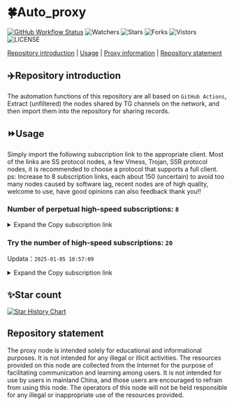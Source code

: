 # 🍀Auto_proxy
[![GitHub Workflow Status](https://img.shields.io/github/actions/workflow/status/PangTouY00/Auto_proxy/main.yml?branch=main)](https://github.com/PangTouY00/Auto_proxy/actions/workflows/main.yml?branch=main) 
![Watchers](https://img.shields.io/github/watchers/w1770946466/Auto_proxy) ![Stars](https://img.shields.io/github/stars/PangTouY00/Auto_proxy) ![Forks](https://img.shields.io/github/forks/w1770946466/Auto_proxy) ![Vistors](https://visitor-badge.laobi.icu/badge?page_id=PangTouY00.Auto_proxy) ![LICENSE](https://img.shields.io/badge/license-CC%20BY--SA%204.0-green.svg)

[Repository introduction](https://github.com/PangTouY00/Auto_proxy#Repositoryintroduction) | [Usage](https://github.com/PangTouY00/Auto_proxy#Usage) | [Proxy information](https://github.com/PangTouY00/Auto_proxy#Proxyinformation) | [Repository statement](https://github.com/PangTouY00/Auto_proxy#Repositorystatement)

## ✈️Repository introduction
The automation functions of this repository are all based on `GitHub Actions`,
Extract (unfiltered) the nodes shared by TG channels on the network, and then import them into the repository for sharing records.

## ⏩Usage
Simply import the following subscription link to the appropriate client. Most of the links are SS protocol nodes, a few Vmess, Trojan, SSR protocol nodes, it is recommended to choose a protocol that supports a full client.
ps: Increase to 8 subscription links, each about 150 (uncertain) to avoid too many nodes caused by software lag, recent nodes are of high quality, welcome to use, have good opinions can also feedback thank you!!

### Number of perpetual high-speed subscriptions: `8`

<details>
  <summary>Expand the Copy subscription link</summary>

  
- [Multiprotocol Base64 encoding](https://raw.githubusercontent.com/PangTouY00/Auto_proxy/main/Long_term_subscription1)
`https://raw.githubusercontent.com/PangTouY00/Auto_proxy/main/Long_term_subscription_num`
`Total number of merge nodes: 1495`

- [Multiprotocol Base64 encoding](https://raw.githubusercontent.com/PangTouY00/Auto_proxy/main/Long_term_subscription1)
`https://raw.githubusercontent.com/PangTouY00/Auto_proxy/main/Long_term_subscription1`
`Total number of merge nodes: 187`

- [Multiprotocol Base64 encoding](https://raw.githubusercontent.com/PangTouY00/Auto_proxy/main/Long_term_subscription2)
`https://raw.githubusercontent.com/PangTouY00/Auto_proxy/main/Long_term_subscription2`
`Total number of merge nodes: 187`

- [Multiprotocol Base64 encoding](https://raw.githubusercontent.com/PangTouY00/Auto_proxy/main/Long_term_subscription3)
`https://raw.githubusercontent.com/PangTouY00/Auto_proxy/main/Long_term_subscription3`
`Total number of merge nodes: 187`

- [Multiprotocol Base64 encoding](https://raw.githubusercontent.com/PangTouY00/Auto_proxy/main/Long_term_subscription4)
`https://raw.githubusercontent.com/PangTouY00/Auto_proxy/main/Long_term_subscription4`
`Total number of merge nodes: 187`

- [Multiprotocol Base64 encoding](https://raw.githubusercontent.comPangTouY00/Auto_proxy/main/Long_term_subscription5)
`https://raw.githubusercontent.com/PangTouY00/Auto_proxy/main/Long_term_subscription5`
`Total number of merge nodes: 187`

- [Multiprotocol Base64 encoding](https://raw.githubusercontent.com/PangTouY00/Auto_proxy/main/Long_term_subscription6)
`https://raw.githubusercontent.com/PangTouY00/Auto_proxy/main/Long_term_subscription6`
`Total number of merge nodes: 187`

- [Multiprotocol Base64 encoding](https://raw.githubusercontent.com/PangTouY00/Auto_proxy/main/Long_term_subscription7)
`https://raw.githubusercontent.com/PangTouY00/Auto_proxy/main/Long_term_subscription7`
`Total number of merge nodes: 187`

- [Multiprotocol Base64 encoding](https://raw.githubusercontent.com/PangTouY00/Auto_proxy/main/Long_term_subscription8)
`https://raw.githubusercontent.com/PangTouY00/Auto_proxy/main/Long_term_subscription8`
`Total number of merge nodes: 186`

- [Clash subscription](https://raw.githubusercontent.com/PangTouY00/Auto_proxy/main/Long_term_subscription2.yaml)
`https://raw.githubusercontent.com/PangTouY00/Auto_proxy/main/Long_term_subscription1.yaml`


- [Clash subscription](https://raw.githubusercontent.com/PangTouY00/Auto_proxy/main/Long_term_subscription2.yaml)
`https://raw.githubusercontent.com/PangTouY00/Auto_proxy/main/Long_term_subscription2.yaml`


- [Clash subscription](https://raw.githubusercontent.com/PangTouY00/Auto_proxy/main/Long_term_subscription3.yaml)
`https://raw.githubusercontent.com/PangTouY00/Auto_proxy/main/Long_term_subscription3.yaml`
  
</details>

### Try the number of high-speed subscriptions: `20`
Updata：`2025-01-05 10:57:09`


<details>
  <summary>Expand the Copy subscription link</summary>  



























































































































































































































































































































































































































































































































































































































































































































































































































































































































































































































































































































































































































































































































































































































































































































































































































































































































































































































































































































































































































































































































































































































































































































































































































































































































































































































































































































































































































































































































































































































































































































































































































































































































































































































































































































































































































































































































































































































































































































































































































































































































































































































































































































































































































































































































































































































































































































































































































































































































































































































































































































































































































































































































































































































































































































































































































































































































































































































































































































































































































































































































































































































































































































































































































































































































































































































































































































































































































































































































































































































































































































































































































































































































































































































































































































































































































































































































































































































































































































































































































































































































































































































































































































































































































































































































































































































































































































































































































































































































































































































































































































































































































































































































































































































































































































































































































































































































































































































































































































































































































































































































































































































































































































































































































































































































































































































































































































































































































































































































































































































































































































































































































































































































































































































































































































































































































































































































































































































































































































































































































































































































































































































































































































































































































































































































































































































































































































































































































































































































































































































































































































































































































































































































































































































































































































































































































































































































































































































































































































































































































































































































































































































































































































































































































































































































































































































































































































































































































































































































































































































































































































































































































































































































































































































































































































































































































































































































































































































































































































































































































































































































































































































































































































































































































































































































































































































































































































































































































































































































































































































































































































































































































































































































































































































































































































































































































































































































































































































































































































































































































































































































































































































































































































































































































































































































































































































































>Trial subscription：
`https://dashuai.us/api/v1/client/subscribe?token=bf2c397d0ef035de4430aca5dd56834d`




>Trial subscription：
`https://vpn.sudatech.store/api/v1/client/subscribe?token=9f463aaa2cb1e419dbb035f550d8b8b4`




>Trial subscription：
`https://sq9xy6.cpminig.com/api/v1/client/subscribe?token=526888c6c63e5dceace2ee1f19cbcb17`




>Trial subscription：
`https://a.aik88.top/api/v1/client/subscribe?token=6f04e98a0a213806c7653bdd1def231a`




>Trial subscription：
`https://vt.louwangzhiyu.xyz/api/v1/client/subscribe?token=d77665a9de8fa23073fbe17f744a939e`




>Trial subscription：
`https://fs.v2rayse.com/share/20250105/dpc1txvh2b.txt`




>Trial subscription：
`https://nodefree.githubrowcontent.com/2025/01/20250103.txt`




>Trial subscription：
`https://needss.link/api/v1/client/subscribe?token=7bc4efe4b7747f9e97fc5d637b2cda5d`




>Trial subscription：
`https://abyssvpn.com/api/v1/client/subscribe?token=f2123a9098c50cca6b28378de9ab7539`




>Trial subscription：
`https://sulink.pro/api/v1/client/subscribe?token=9a92eae34a7267df72dff3ed8fdaf958`




>Trial subscription：
`https://hy-2.com/api/v1/client/subscribe?token=78426253183ebd9582437423b06b3743`




>Trial subscription：
`https://qingyun.zybs.eu.org/api/v1/client/subscribe?token=2813ce375fa7b856033a0087e38d3324`




>Trial subscription：
`https://ch.louwangzhiyu.xyz/api/v1/client/subscribe?token=546a981eba55aed29e49b841ee01ada3`




>Trial subscription：
`https://v2rayshare.githubrowcontent.com/2025/01/20250105.txt`




>Trial subscription：
`https://lanmaoyun.icu/api/v1/client/subscribe?token=6b8d82950cca4eccb00d31ac62ff488e`




>Trial subscription：
`https://xueyejiasu.com/api/v1/client/subscribe?token=e3be20029b3c06544b6ddbdf182c920a`




>Trial subscription：
`https://www.kuaidog009.top/api/v1/client/subscribe?token=1e36552c3f8acad7af17e48e0b5f7f6f`




>Trial subscription：
`https://dl.vfkum.website/api/v1/client/subscribe?token=1bdd28915f29146fd0315eb2150d4f29`




>Trial subscription：
`https://www.kuaidog006.top/api/v1/client/subscribe?token=8ce0424d2285f352cf137daa20b8a6ae`




>Trial subscription：
`https://www.kuaidog010.top/api/v1/client/subscribe?token=99ae886c32c742d34d671f636d876cd0`



</details>

## ✨Star count
[![Star History Chart](https://api.star-history.com/svg?repos=PangTouY00/Auto_proxy&type=Date)](https://star-history.com/#w1770946466/Auto_proxy&Date)



## Repository statement
The proxy node is intended solely for educational and informational purposes. It is not intended for any illegal or illicit activities. The resources provided on this node are collected from the Internet for the purpose of facilitating communication and learning among users. It is not intended for use by users in mainland China, and those users are encouraged to refrain from using this node. The operators of this node will not be held responsible for any illegal or inappropriate use of the resources provided.
